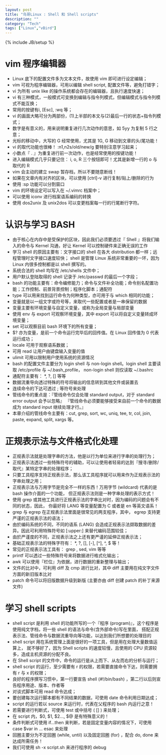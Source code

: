 ```yaml
---
layout: post
title: "鸟哥Linux : Shell 和 Shell scripts"
description: ""
category: "Tech" 
tags: ["Linux","vBird"]
---
```

{% include JB/setup %}

vim 程序编辑器
==============

* Linux 底下的配置文件多为文本文件，故使用 vim 即可进行设定编辑；
* vim 可视为程序编辑器，可用以编辑 shell script, 配置文件等，避免打错字；
* vi 为所有 unix like 的操作系统都会存在的编辑器，且执行速度快速；
* vi 有三种模式，一般模式可变换到编辑与指令列模式，但编辑模式与指令列模式不能互换；
* 常用的按键有i, [Esc], :wq 等；
* vi 的画面大略可分为两部份，(1)上半部的本文与(2)最后一行的状态+指令列模式；
* 数字是有意义的，用来说明重复进行几次动作的意思，如 5yy 为复制 5 行之意；
* 光标的移动中，大写的 G 经常使用，尤其是 1G, G 移动到文章的头/尾功能！
* vi 的取代功能也很棒！ :n1,n2s/old/new/g 要特别注意学习起来；
* 小数点『 . 』为重复进行前一次动作，也是经常使用的按键功能！
* 进入编辑模式几乎只要记住： i, o, R 三个按钮即可！尤其是新增一行的 o 与取代的 R
* vim 会主动的建立 swap 暂存档，所以不要随意断线！
* 如果在文章内有对齐的区块，可以使用 [ctrl]-v 进行复制/贴上/删除的行为
* 使用 :sp 功能可以分割窗口
* vim 的环境设定可以写入在 ~/.vimrc 档案中；
* 可以使用 iconv 进行档案语系编码的转换
* 使用 dos2unix 及 unix2dos 可以变更档案每一行的行尾断行字符。

认识与学习 BASH
===============

* 由于核心在内存中是受保护的区块，因此我们必须要透过『 Shell 』将我们输入的命令与 Kernel 沟通，好让 Kernel 可以控制硬件来正确无误的工作
* 学习 shell 的原因主要有：文字接口的 shell 在各大 distribution 都一样；远程管理时文字接口速度较快； shell 是管理 Linux 系统非常重要的一环，因为 Linux 内很多控制都是以 shell 撰写的。
* 系统合法的 shell 均写在 /etc/shells 文件中；
* 用户默认登陆取得的 shell 记录于 /etc/passwd 的最后一个字段；
* bash 的功能主要有：命令编修能力；命令与文件补全功能；命令别名配置功能；工作控制、前景背景控制；程序化脚本；通配符
* type 可以用来找到运行命令为何种类型，亦可用于与 which 相同的功能；
* 变量就是以一组文字或符号等，来取代一些配置或者是一串保留的数据
* 变量主要有环境变量与自定义变量，或称为全局变量与局部变量
* 使用 env 与 export 可观察环境变量，其中 export 可以将自定义变量转成环境变量；
* set 可以观察目前 bash 环境下的所有变量；
* $? 亦为变量，是前一个命令运行完毕后的回传值。在 Linux 回传值为 0 代表运行成功；
* locale 可用于观察语系数据；
* 可用 read 让用户由键盘输入变量的值
* ulimit 可用以限制用户使用系统的资源情况
* bash 的配置文件主要分为 login shell 与 non-login shell。login shell 主要读取 /etc/profile 与 ~/.bash_profile， non-login shell 则仅读取 ~/.bashrc
* 通配符主要有： *, ?, [] 等等
* 数据流重导向透过特殊的符号将输出的信息转到其他文件或装置去
* 连续命令的下达可透过 ; 等符号来处理
* 管线命令的重点是：『管线命令仅会处理 standard output，对于 standard error output 会予以忽略』 『管线命令必须要能够接受来自前一个命令的数据成为 standard input 继续处理才行。』
* 本章介绍的管线命令主要有：cut, grep, sort, wc, uniq, tee, tr, col, join, paste, expand, split, xargs 等。

正规表示法与文件格式化处理
=========================

* 正规表示法就是处理字串的方法，他是以行为单位来进行字串的处理行为；
* 正规表示法透过一些特殊符号的辅助，可以让使用者轻易的达到『搜寻/删除/取代』某特定字串的处理程序；
* 只要工具程序支持正规表示法，那么该工具程序就可以用来作为正规表示法的字串处理之用；
* 正规表示法与万用字节是完全不一样的东西！万用字节 (wildcard) 代表的是 bash 操作介面的一个功能， 但正规表示法则是一种字串处理的表示方式！
* 使用 grep 或其他工具进行正规表示法的字串比对时，因为编码的问题会有不同的状态，因此， 你最好将 LANG 等变量配置为 C 或者是 en 等英文语系！
* grep 与 egrep 在正规表示法里面是很常见的两支程序，其中， egrep 支持更严谨的正规表示法的语法；
* 由於编码系统的不同，不同的语系 (LANG) 会造成正规表示法撷取数据的差异。因此可利用特殊符号如 [:upper:] 来替代编码范围较佳；
* 由於严谨度的不同，正规表示法之上还有更严谨的延伸正规表示法；
* 基础正规表示法的特殊字符有： *, ?, [], [-], [\^], ^, $ 等！
* 常见的正规表示法工具有： grep , sed, vim 等等
* printf 可以透过一些特殊符号来将数据进行格式化输出；
* awk 可以使用『栏位』为依据，进行数据的重新整理与输出；
* 文件的比对中，可利用 diff 及 cmp 进行比对，其中 diff 主要用在纯文字文件方面的新旧版本比对
* patch 命令可以将旧版数据升级到新版 (主要亦由 diff 创建 patch 的补丁来源文件)

学习 shell scripts
==================

* shell script 是利用 shell 的功能所写的一个『程序 (program)』，这个程序是使用纯文字档，将一些 shell 的语法与命令(含外部命令)写在里面， 搭配正规表示法、管线命令与数据流重导向等功能，以达到我们所想要的处理目的
* shell script 用在系统管理上面是很好的一项工具，但是用在处理大量数值运算上， 就不够好了，因为 Shell scripts 的速度较慢，且使用的 CPU 资源较多，造成主机资源的分配不良。
* 在 Shell script 的文件中，命令的运行是从上而下、从左而右的分析与运行；
* shell script 的运行，至少需要有 r 的权限，若需要直接命令下达，则需要拥有 r 与 x 的权限；
* 良好的程序撰写习惯中，第一行要宣告 shell (#!/bin/bash) ，第二行以后则宣告程序用途、版本、作者等
* 对谈式脚本可用 read 命令达成；
* 要创建每次运行脚本都有不同结果的数据，可使用 date 命令利用日期达成；
* script 的运行若以 source 来运行时，代表在父程序的 bash 内运行之意！
* 若需要进行判断式，可使用 test 或中括号 ( [] ) 来处理；
* 在 script 内，$0, $1, $2..., $@ 是有特殊意义的！
* 条件判断式可使用 if...then 来判断，若是固定变量内容的情况下，可使用 case $var in ... esac 来处理
* 回圈主要分为不定回圈 (while, until) 以及固定回圈 (for) ，配合 do, done 来达成所需任务！
* 我们可使用 sh -x script.sh 来进行程序的 debug
